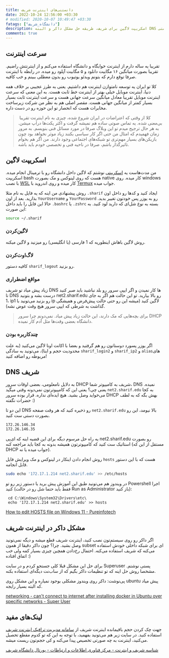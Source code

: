 ```yaml
---
title: دانستنی‌های اینترنت شریف
date: 2022-10-24 12:56:00 +03:30
# modified: 2020-10-07 10:49:47 +03:30
fatags: ["دانشگاه_شریف"]
description: اسکریپت لاگین برای شریف، طریقه حل مشکل داکر و البته DNS دستی
comments: true
---
```


## سرعت اینترنت
تقریبا یه ساله دارم از اینترنت خوابگاه و دانشگاه استفاده می‌کنم و از اینترنتش راضیم. تقریبا بصورت میانگین ۱۶ مگابیت دانلود و ۵ مگابیت آپلود رو میده. در رابطه با اینترنت صرفا توقع دارم که بتونم ویدئو یوتیوب رو بدون معطلی ببینم و خب کافیه. 

کلا تو ایران یه توسعه نامتوازن اینترنت هم داشتیم. یعنی به طرز عجیبی بر خلاف همه دنیا، اینترنت موبایل خیلی بهتر از اینترنت خط ثابت هست. به این معنی که سرعت اینترنت موبایل تقریبا معادل میانگین سرعت جهانی هست و سرعت اینترنت ثابت بسیار بسیار کمتر از میانگین جهانی هست. مقصر اصلی هم به نظر من شرکت زیرساخت مخابرات هست که انحصار تو این حوزه رو در دست داره.

>‌ کلا از وقتی که اعتراضات در ایران شروع شده، چیزی به نام اینترنت تقریبا بی‌معنی شده. یه تماس صوتی ساده هم نمیشه گرفت و اکثر پکت‌ها دراپ میشن. به هر حال ترجیح میدم تو این وبلاگ صرفا در مورد مسائل فنی بنویسم. به مرور زمان فهمیدم که امثال من حتی اگر کار سیاسی بکنند زیاد موثر نخواهد بود چون بازیکن‌های بسیار مهم‌تری تو شبکه‌های اجتماعی وجود دارند. من اگر هم بخوام تاثیرگذار باشم، صرفا در ناحیه فنی و تخصصی خودم باید باشه. 

## اسکریپت لاگین
من مدت‌هاست یه [اسکریپتی](https://gist.github.com/pourmand1376/965625a56c9e8ba4a82cd6f7dd98ed80) نوشتم که لاگین داخل دانشگاه رو با ترمینال انجام میده. اسکریپت bash هست که روی لینوکس و مک بصورت native کار میده. روی windows با نصب [WSL](https://learn.microsoft.com/en-us/windows/wsl/install) کار میده و روی اندروید با [Termux](https://play.google.com/store/apps/details?id=com.termux&hl=en&gl=US) جواب میده. 

روش پیشنهادی من اینه که یه فایل به نام مثلا ‍`.sharif` ایجاد کنید و کدها رو داخل اون بذارید. بعد از اون `YourUsername` و `YourPassword` رو به یوزر پس خودتون تغییر بدید. حالا این فایل را باید داخل `.bashrc` یا `.zshrc` بسته به نوع شل‌ای که دارید لود کنید. به این صورت:

```bash
source ~/.sharif
```

### لاگین‌کردن

روش لاگین باهاش اینطوریه که 1 فارسی (یا انگلیسی) رو میزنید و لاگین میکنه. 

### لاگ‌اوت‌کردن

کافیه دستور `sharif_logout` رو بزنید. 

### مواقع اضطراری

زیاد پیش میاد تو شریف DNS ها کار نمیدن و اگر ایپی سرور رو بلد نباشید باید صبر کنید تا DNS درست بشه و بتونید net2.sharif.edu رو بالا بیارید. تو این حالت هم اگر به جای 1، ip1 رو بزنید می‌تونید با ip لاگین کنید (میشه این رو حتی حالت پیش‌فرض و همیشگی گذاشت به شرطی که ایپی سرور هیچ وقت عوض نشه). 

> برای بچه‌هایی که مک دارند، این حالت زیاد پیش میاد. نمی‌دونم چرا سرور DHCP دانشگاه بعضی وقت‌ها مثل آدم کار نمیده. 

### چندکاربره بودن

اگر یوزر پسورد دوستاتون رو هم گرفتید و بعضا با اکانت اونا لاگین می‌کنید (به علت محدودیت حجم و اینا)، می‌تونید به سادگی `sharif_login2` و `sharif_ip2` و `alias`‌های مربوطه رو اضافه کنید!

## DNS شریف
به دلایل نامعلومی، بعضی اوقات سرور DHCP شریف به کامیپوتر شما، DNS نمیده. یعنی چی؟ یعنی این که کامپیوترتون نمی‌دونه وقتی میگید `net2.sharif.edu` به کجا می‌خواید وصل بشید. هیچ ایده‌ای نداره. قرار بوده سرور DHCP بهش بگه که به لطف حضرات نگفته :)

این دو تا DNS رو ذخیره کنید که هر وقت صفحه `net2.sharif.edu` بالا نیومد، این رو بصورت دستی ست کنید. 

```bash
172.26.146.34
172.26.146.35
```
یه راه حل مرسوم دیگه برای این قضیه اینه که ای‌پی net2.sharif.edu رو بصورت استاتیک ست کنید که کامیپوترتون همیشه بدونه به کجا باید مراجعه کنه (مستقل از این که DHCP جواب میده یا نه).

روش انجام دادن اینکار در لینوکس و مک ویرایش فایل `hosts` هست که با این دستور قابل انجامه.

```bash
sudo echo '172.17.1.214 net2.sharif.edu' >> /etc/hosts
```
در ویندوز هم می‌تونید طبق این آموزش پیش برید یا دستور زیر رو تو Powershell اجرا کنید (فقط باید حتما شل رو در حالت Run as Administrator باز کنید):
```
 cd C:\Windows\System32\Drivers\etc\
 echo '172.17.1.214 net2.sharif.edu' >> hosts
```

[How to edit HOSTS file on Windows 11 - Pureinfotech](https://pureinfotech.com/edit-hosts-file-windows-11/)

## مشکل داکر در اینترنت شریف
اگر داکر رو روی سیستم‌تون نصب کنید، اینترنت شریف قطع میشه و دیگه نمی‌تونید وصل بشید. چرا؟ چون داکر دقیقا از همون subset ای برای شبکه داخلی خودش استفاده می‌کنه که شریف استفاده می‌کنه.  احتمال رخ‌دادن همچین چیزی بسیار کمه ولی خب اتفاق افتاده :) 

برای حل این مشکل قبلا کلی جستجو کردم و در سایت Superuser پستی نوشتم. مشخصا روش حل اینه که تو تنظیمات داکر بگیم که از ساب‌نت دیگه‌ای استفاده بکنه. 

پی‌نوشت: داکر روی ویندوز مشکلی بوجود نمیاره و این مشکل روی ubuntu پیش میاد که البته بسیار رایجه. 

[networking - can't connect to internet after installing docker in Ubuntu over specific networks - Super User](https://superuser.com/a/1699305/751605)

##  لینک‌های مفید
جهت چک کردن حجم باقیمانده اینترنت شریف از [سامانه مدیریت ترافیک اینترنت شریف](https://bw.ictc.sharif.edu/login) استفاده کنید. در سایت زیر هم می‌تونید بفهمید، با توجه به این که تو کدوم مقطع تحصیل می‌کنید، اینترنت به چه صورتی تخصیص پیدا می‌کنه و کی حجم‌تون ریست میشه. 

[شناسه شریف و اینترنت - مرکز فناوری اطلاعات و ارتباطات - پورتال دانشگاه شریف](https://ictc.sharif.edu/%D8%B4%D9%86%D8%A7%D8%B3%D9%87-%D8%B4%D8%B1%DB%8C%D9%81-%D9%88-%D8%A7%DB%8C%D9%86%D8%AA%D8%B1%D9%86%D8%AA)
